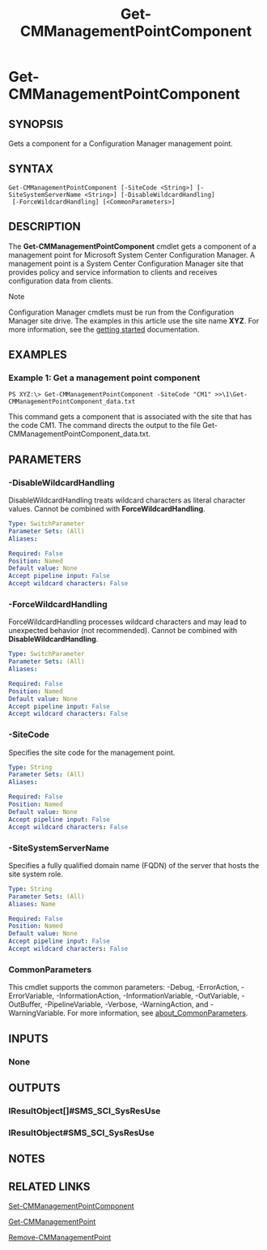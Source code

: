 ﻿---
description: Gets a component for a Configuration Manager management point.
external help file: AdminUI.PS.HS.dll-Help.xml
Module Name: ConfigurationManager
ms.date: 05/02/2019
schema: 2.0.0
title: Get-CMManagementPointComponent
---

# Get-CMManagementPointComponent

## SYNOPSIS
Gets a component for a Configuration Manager management point.

## SYNTAX

```
Get-CMManagementPointComponent [-SiteCode <String>] [-SiteSystemServerName <String>] [-DisableWildcardHandling]
 [-ForceWildcardHandling] [<CommonParameters>]
```

## DESCRIPTION
The **Get-CMManagementPointComponent** cmdlet gets a component of a management point for Microsoft System Center Configuration Manager.
A management point is a System Center Configuration Manager site that provides policy and service information to clients and receives configuration data from clients.

> [!NOTE]
> Configuration Manager cmdlets must be run from the Configuration Manager site drive.
> The examples in this article use the site name **XYZ**. For more information, see the
> [getting started](/powershell/sccm/overview) documentation.

## EXAMPLES

### Example 1: Get a management point component
```
PS XYZ:\> Get-CMManagementPointComponent -SiteCode "CM1" >>\1\Get-CMManagementPointComponent_data.txt
```

This command gets a component that is associated with the site that has the code CM1.
The command directs the output to the file Get-CMManagementPointComponent_data.txt.

## PARAMETERS

### -DisableWildcardHandling
DisableWildcardHandling treats wildcard characters as literal character values. Cannot be combined with **ForceWildcardHandling**.

```yaml
Type: SwitchParameter
Parameter Sets: (All)
Aliases:

Required: False
Position: Named
Default value: None
Accept pipeline input: False
Accept wildcard characters: False
```

### -ForceWildcardHandling
ForceWildcardHandling processes wildcard characters and may lead to unexpected behavior (not recommended). Cannot be combined with **DisableWildcardHandling**.

```yaml
Type: SwitchParameter
Parameter Sets: (All)
Aliases:

Required: False
Position: Named
Default value: None
Accept pipeline input: False
Accept wildcard characters: False
```

### -SiteCode
Specifies the site code for the management point.

```yaml
Type: String
Parameter Sets: (All)
Aliases:

Required: False
Position: Named
Default value: None
Accept pipeline input: False
Accept wildcard characters: False
```

### -SiteSystemServerName
Specifies a fully qualified domain name (FQDN) of the server that hosts the site system role.

```yaml
Type: String
Parameter Sets: (All)
Aliases: Name

Required: False
Position: Named
Default value: None
Accept pipeline input: False
Accept wildcard characters: False
```

### CommonParameters
This cmdlet supports the common parameters: -Debug, -ErrorAction, -ErrorVariable, -InformationAction, -InformationVariable, -OutVariable, -OutBuffer, -PipelineVariable, -Verbose, -WarningAction, and -WarningVariable. For more information, see [about_CommonParameters](https://docs.microsoft.com/powershell/module/microsoft.powershell.core/about/about_commonparameters?view=powershell-7).

## INPUTS

### None

## OUTPUTS

### IResultObject[]#SMS_SCI_SysResUse

### IResultObject#SMS_SCI_SysResUse

## NOTES

## RELATED LINKS

[Set-CMManagementPointComponent](Set-CMManagementPointComponent.md)

[Get-CMManagementPoint](Get-CMManagementPoint.md)

[Remove-CMManagementPoint](Remove-CMManagementPoint.md)


